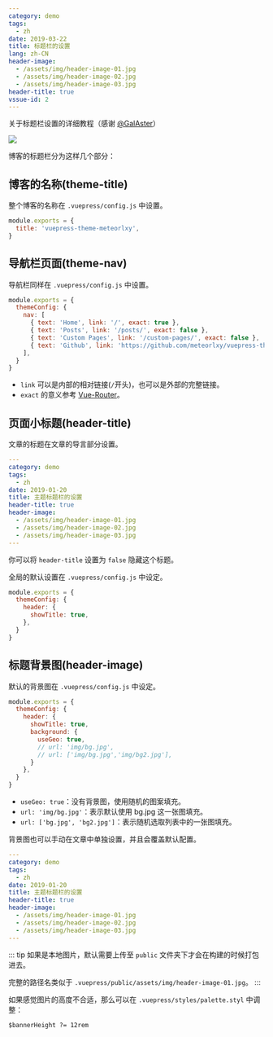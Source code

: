 ```yaml
---
category: demo
tags:
  - zh
date: 2019-03-22
title: 标题栏的设置
lang: zh-CN
header-image:
  - /assets/img/header-image-01.jpg
  - /assets/img/header-image-02.jpg
  - /assets/img/header-image-03.jpg
header-title: true
vssue-id: 2
---
```


关于标题栏设置的详细教程（感谢 [@GalAster](https://github.com/GalAster)）

<!-- more -->

![](/assets/img/header-introduce.png)

博客的标题栏分为这样几个部分：

<TOC />

## 博客的名称(theme-title)

整个博客的名称在 `.vuepress/config.js` 中设置。

```js {2}
module.exports = {
  title: 'vuepress-theme-meteorlxy',
}
```

## 导航栏页面(theme-nav)

导航栏同样在 `.vuepress/config.js` 中设置。

```js {4-7}
module.exports = {
  themeConfig: {
    nav: [
      { text: 'Home', link: '/', exact: true },
      { text: 'Posts', link: '/posts/', exact: false },
      { text: 'Custom Pages', link: '/custom-pages/', exact: false },
      { text: 'Github', link: 'https://github.com/meteorlxy/vuepress-theme-meteorlxy' },
    ],
  }
}
```

- `link` 可以是内部的相对链接(`/`开头)，也可以是外部的完整链接。
- `exact` 的意义参考 [Vue-Router](https://router.vuejs.org/zh/api/#exact)。

## 页面小标题(header-title)

文章的标题在文章的导言部分设置。

```yaml {6,7}
---
category: demo
tags:
  - zh
date: 2019-01-20
title: 主题标题栏的设置
header-title: true
header-image:
  - /assets/img/header-image-01.jpg
  - /assets/img/header-image-02.jpg
  - /assets/img/header-image-03.jpg
---
```

你可以将 `header-title` 设置为 `false` 隐藏这个标题。

全局的默认设置在 `.vuepress/config.js` 中设定。

```js {4}
module.exports = {
  themeConfig: {
    header: {
      showTitle: true,
    },
  }
}
```

## 标题背景图(header-image)

默认的背景图在 `.vuepress/config.js` 中设定。

```js {5-9}
module.exports = {
  themeConfig: {
    header: {
      showTitle: true,
      background: {
        useGeo: true,
        // url: 'img/bg.jpg',
        // url: ['img/bg.jpg','img/bg2.jpg'],
      }
    },
  }
}
```

- `useGeo: true`：没有背景图，使用随机的图案填充。
- `url: 'img/bg.jpg'`：表示默认使用 bg.jpg 这一张图填充。
- `url: ['bg.jpg', 'bg2.jpg']`：表示随机选取列表中的一张图填充。

背景图也可以手动在文章中单独设置，并且会覆盖默认配置。

```yaml {8-11}
---
category: demo
tags:
  - zh
date: 2019-01-20
title: 主题标题栏的设置
header-title: true
header-image:
  - /assets/img/header-image-01.jpg
  - /assets/img/header-image-02.jpg
  - /assets/img/header-image-03.jpg
---
```

::: tip
如果是本地图片，默认需要上传至 `public` 文件夹下才会在构建的时候打包进去。

完整的路径名类似于 `.vuepress/public/assets/img/header-image-01.jpg`。
:::

如果感觉图片的高度不合适，那么可以在 `.vuepress/styles/palette.styl` 中调整：

```styl {1}
$bannerHeight ?= 12rem
```
